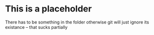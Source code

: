 # This is a placeholder

There has to be something in the folder otherwise git will just ignore its existance – that sucks partially